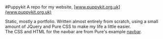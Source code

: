 #Puppykit
A repo for my website, [www.puppykit.org.uk](www.puppykit.org.uk)

Static, mostly a portfolio. Written almost entirely from scratch, using a small amount of JQuery and Pure CSS to make my
life a little easier.<br>
The CSS and HTML for the navbar are from Pure's example [navbar](https://purecss.io/layouts/tucked-menu-vertical/).
